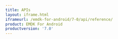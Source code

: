 ```yaml
---
title: APIs
layout: iframe.html
iframeurl: /emdk-for-android/7-0/api/reference/
product: EMDK For Android
productversion: '7.0'
---
```















